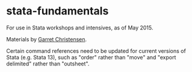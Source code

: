 # stata-fundamentals
For use in Stata workshops and intensives, as of May 2015.

Materials by [Garret Christensen](https://www.ocf.berkeley.edu/~garret/dlab/index.html).

Certain command references need to be updated for current versions of Stata (e.g. Stata 13), such as "order" rather than "move" and "export delimited" rather than "outsheet".
